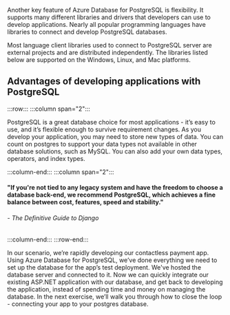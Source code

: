 Another key feature of Azure Database for PostgreSQL is flexibility. It supports many different libraries and drivers that developers can use to develop applications. Nearly all popular  programming languages have libraries to connect and develop PostgreSQL databases.

Most language client libraries used to connect to PostgreSQL server are external projects and are distributed independently. The libraries listed below are supported on the Windows, Linux, and Mac platforms.

## Advantages of developing applications with PostgreSQL

:::row:::
:::column span="2":::

PostgreSQL is a great database choice for most applications - it’s easy to use, and it’s flexible enough to survive requirement changes. As you develop your application, you may need to store new types of data. You can count on postgres to support your data types not available in other database solutions, such as MySQL. You can also add your own data types, operators, and index types.

 :::column-end:::
:::column span="2":::

#### "If you're not tied to any legacy system and have the freedom to choose a database back-end, we recommend PostgreSQL, which achieves a fine balance between cost, features, speed and stability."

###### \- The Definitive Guide to Django
:::column-end:::
:::row-end:::

In our scenario, we’re rapidly developing our contactless payment app. Using Azure Database for PostgreSQL, we’ve done everything we need to set up the database for the app’s test deployment. We've hosted the database server and connected to it. Now we can quickly integrate our existing ASP.NET application with our database, and get back to developing the application, instead of spending time and money on managing the database. In the next exercise, we’ll walk you through how to close the loop - connecting your app to your postgres database.
